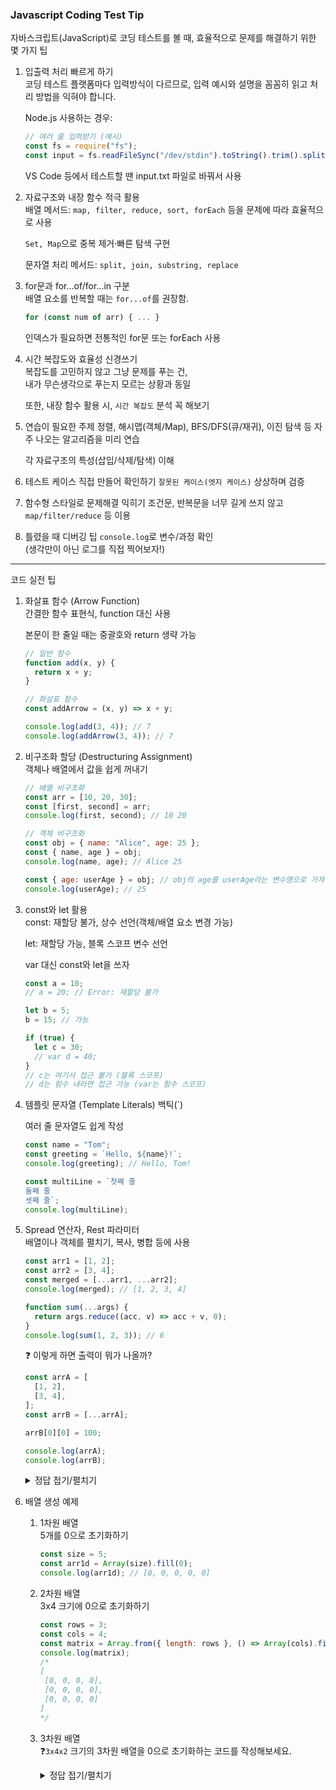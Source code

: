 ### Javascript Coding Test Tip

자바스크립트(JavaScript)로 코딩 테스트를 볼 때, 효율적으로 문제를 해결하기 위한 몇 가지 팁

1. 입출력 처리 빠르게 하기  
   코딩 테스트 플랫폼마다 입력방식이 다르므로, 입력 예시와 설명을 꼼꼼히 읽고 처리 방법을 익혀야 합니다.

   Node.js 사용하는 경우:

   ```javascript
   // 여러 줄 입력받기 (예시)
   const fs = require("fs");
   const input = fs.readFileSync("/dev/stdin").toString().trim().split("\n");
   ```

   VS Code 등에서 테스트할 땐 input.txt 파일로 바꿔서 사용

2. 자료구조와 내장 함수 적극 활용  
   배열 메서드: `map, filter, reduce, sort, forEach` 등을 문제에 따라 효율적으로 사용

   `Set, Map`으로 중복 제거·빠른 탐색 구현

   문자열 처리 메서드: `split, join, substring, replace`

3. for문과 for…of/for…in 구분  
   배열 요소를 반복할 때는 `for...of`를 권장함.

   ```javascript
   for (const num of arr) { ... }
   ```

   인덱스가 필요하면 전통적인 for문 또는 forEach 사용

4. 시간 복잡도와 효율성 신경쓰기  
   복잡도를 고민하지 않고 그냥 문제를 푸는 건,  
   내가 무슨생각으로 푸는지 모르는 상황과 동일

   또한, 내장 함수 활용 시, `시간 복잡도` 분석 꼭 해보기

5. 연습이 필요한 주제
   정렬, 해시맵(객체/Map), BFS/DFS(큐/재귀), 이진 탐색 등 자주 나오는 알고리즘을 미리 연습

   각 자료구조의 특성(삽입/삭제/탐색) 이해

6. 테스트 케이스 직접 만들어 확인하기
   `잘못된 케이스(엣지 케이스)` 상상하며 검증

7. 함수형 스타일로 문제해결 익히기
   조건문, 반복문을 너무 길게 쓰지 않고 `map/filter/reduce` 등 이용

8. 틀렸을 때 디버깅 팁
   `console.log`로 변수/과정 확인  
   (생각만이 아닌 로그를 직접 찍어보자!)

---

코드 실전 팁

1.  화살표 함수 (Arrow Function)  
    간결한 함수 표현식, function 대신 사용

    본문이 한 줄일 때는 중괄호와 return 생략 가능

    ```javascript
    // 일반 함수
    function add(x, y) {
      return x + y;
    }

    // 화살표 함수
    const addArrow = (x, y) => x + y;

    console.log(add(3, 4)); // 7
    console.log(addArrow(3, 4)); // 7
    ```

2.  비구조화 할당 (Destructuring Assignment)  
    객체나 배열에서 값을 쉽게 꺼내기

    ```javascript
    // 배열 비구조화
    const arr = [10, 20, 30];
    const [first, second] = arr;
    console.log(first, second); // 10 20

    // 객체 비구조화
    const obj = { name: "Alice", age: 25 };
    const { name, age } = obj;
    console.log(name, age); // Alice 25
    ```

    ```javascript
    const { age: userAge } = obj; // obj의 age를 userAge라는 변수명으로 가져옴
    console.log(userAge); // 25
    ```

3.  const와 let 활용  
    const: 재할당 불가, 상수 선언(객체/배열 요소 변경 가능)

    let: 재할당 가능, 블록 스코프 변수 선언

    var 대신 const와 let을 쓰자

    ```javascript
    const a = 10;
    // a = 20; // Error: 재할당 불가

    let b = 5;
    b = 15; // 가능

    if (true) {
      let c = 30;
      // var d = 40;
    }
    // c는 여기서 접근 불가 (블록 스코프)
    // d는 함수 내라면 접근 가능 (var는 함수 스코프)
    ```

4.  템플릿 문자열 (Template Literals)
    백틱(`)

    여러 줄 문자열도 쉽게 작성

    ```javascript
    const name = "Tom";
    const greeting = `Hello, ${name}!`;
    console.log(greeting); // Hello, Tom!

    const multiLine = `첫째 줄
    둘째 줄
    셋째 줄`;
    console.log(multiLine);
    ```

5.  Spread 연산자, Rest 파라미터  
     배열이나 객체를 펼치기, 복사, 병합 등에 사용

    ```javascript
    const arr1 = [1, 2];
    const arr2 = [3, 4];
    const merged = [...arr1, ...arr2];
    console.log(merged); // [1, 2, 3, 4]

    function sum(...args) {
      return args.reduce((acc, v) => acc + v, 0);
    }
    console.log(sum(1, 2, 3)); // 6
    ```

    ❓ 이렇게 하면 출력이 뭐가 나올까?

    ```javascript
    const arrA = [
      [1, 2],
      [3, 4],
    ];
    const arrB = [...arrA];

    arrB[0][0] = 100;

    console.log(arrA);
    console.log(arrB);
    ```

    <details>
    <summary>정답 접기/펼치기</summary>

    ```json
    [ [100, 2], [3, 4] ]
    [ [100, 2], [3, 4] ]
    ```

    자바스크립트에서 `Spread 연산자(...)`는 깊은 복사(Deep Copy)를 완벽하게 해주지는 않습니다.

    정확히는, Spread 연산자는 1단계(depth) 깊이에서만 **깊은 복사(Deep Copy)** 를 수행하고, 그 안에 중첩된 객체나 배열 등 복합 자료형은 원본과 같은 참조를 공유합니다.  
    즉, **얕은 복사(Shallow Copy)** 를 합니다.

    **깊은 복사를 하려면?**

    - JSON 방식 (단순 객체에 한함, 함수, undefined 등은 제외)

    ```javascript
    const deepCopy = JSON.parse(JSON.stringify(original));
    ```

    - 재귀 함수 이용

    - lodash 라이브러리의 `cloneDeep` 함수 사용

    ```javascript
    const { cloneDeep } = require("lodash");
    const deepCopy = cloneDeep(original);
    ```

    📌 코딩 테스트에서는 라이브러리 사용이 힘드니 `JSON 방식`을 사용해보자!

    </details>

6.  배열 생성 예제

    1.  1차원 배열  
        5개를 0으로 초기화하기
        ```javascript
        const size = 5;
        const arr1d = Array(size).fill(0);
        console.log(arr1d); // [0, 0, 0, 0, 0]
        ```
    2.  2차원 배열  
        3x4 크기에 0으로 초기화하기
        ```javascript
        const rows = 3;
        const cols = 4;
        const matrix = Array.from({ length: rows }, () => Array(cols).fill(0));
        console.log(matrix);
        /*
        [
         [0, 0, 0, 0],
         [0, 0, 0, 0],
         [0, 0, 0, 0]
        ]
        */
        ```
    3.  3차원 배열  
        ❓`3x4x2` 크기의 3차원 배열을 0으로 초기화하는 코드를 작성해보세요.

         <details> 
         <summary>정답 접기/펼치기</summary>

        ```javascript
        const depth = 3; // 가장 바깥 배열 크기
        const rows = 4; // 두 번째 배열 크기
        const cols = 2; // 가장 안쪽 배열 크기

        const matrix3d = Array.from({ length: depth }, () =>
          Array.from({ length: rows }, () => Array(cols).fill(0))
        );

        console.log(matrix3d);
        /*
        [
            [
                [0, 0],
                [0, 0],
                [0, 0],
                [0, 0]
            ],
            [
                [0, 0],
                [0, 0],
                [0, 0],
                [0, 0]
            ],
            [
                [0, 0],
                [0, 0],
                [0, 0],
                [0, 0]
            ]
        ]
        */
        ```

         </details>
